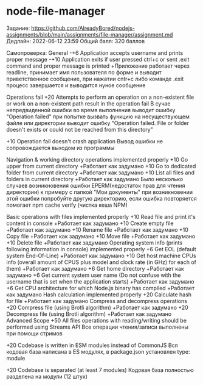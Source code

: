 # node-file-manager

Задание: https://github.com/AlreadyBored/nodejs-assignments/blob/main/assignments/file-manager/assignment.md
Дедлайн: 2022-06-12 23:59
Общий балл: 320 баллов

Самопроверка:
General -+6 Application accepts username and prints proper message -+10 Application exits if user pressed ctrl+c or sent .exit command and proper message is printed
+Приложение работает через readline, принимает имя пользователя по форме и выводит приветственное сообщение, при нажатии cntr+c либо команде .exit процесс завершается и выводится нуное сообщение

Operations fail
+20 Attempts to perform an operation on a non-existent file or work on a non-existent path result in the operation fail
В сучае непредвиденной ошибки во время выполнения выводит ошибку "Operation failed" при попытке вызвать функцию на несуществующем файле или директории выводит ошибку "Operation failed. File or folder doesn't exists or could not be reached from this directory"

+10 Operation fail doesn't crash application
Вывод ошибки не сопровождается выходом из программы

Navigation & working directory operations implemented properly
+10 Go upper from current directory +Работает как задумано
+10 Go to dedicated folder from current directory +Работает как задумано
+10 List all files and folders in current directory +Работает как задумано
Было несколько случаев возникновения ошибки EPERM(недостаток прав для чтения директории) к примеру с папкой "Мои документы"
при возникновении этой ошибки попробуйте другую директорию, если ошибка повторяется помогает npm cache verify (чистка кеша NPM)

Basic operations with files implemented properly
+10 Read file and print it's content in console +Работает как задумано
+10 Create empty file +Работает как задумано
+10 Rename file +Работает как задумано
+10 Copy file +Работает как задумано
+10 Move file +Работает как задумано
+10 Delete file +Работает как задумано
Operating system info (prints following information in console) implemented properly
+6 Get EOL (default system End-Of-Line) +Работает как задумано
+10 Get host machine CPUs info (overall amount of CPUS plus model and clock rate (in GHz) for each of them) +Работает как задумано
+6 Get home directory +Работает как задумано
+6 Get current system user name (Do not confuse with the username that is set when the application starts) +Работает как задумано
+6 Get CPU architecture for which Node.js binary has compiled +Работает как задумано
Hash calculation implemented properly
+20 Calculate hash for file +Работает как задумано
Compress and decompress operations
+20 Compress file (using Brotli algorithm) +Работает как задумано
+20 Decompress file (using Brotli algorithm) +Работает как задумано
Advanced Scope
+50 All files operations with reading/writing should be performed using Streams API
Все операции чтения/записи выполнены при помощи стримов

+20 Codebase is written in ESM modules instead of CommonJS
Вся кодовая база написана в ES модулях, в package.json установлен type: module

+20 Codebase is separated (at least 7 modules)
Кодовая база полностью разделена на модули (12 штук)

